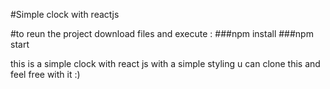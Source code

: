 #Simple clock with reactjs

#to reun the project download files and execute :
      ###npm install
      ###npm start
      
      
   this is a simple clock with react js with a simple styling u can clone this and feel free with it :)
   
        
